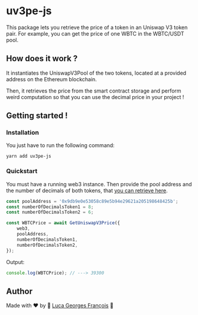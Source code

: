 # uv3pe-js

This package lets you retrieve the price of a token in an Uniswap V3 token pair.
For example, you can get the price of one WBTC in the WBTC/USDT pool.

## How does it work ?

It instantiates the UniswapV3Pool of the two tokens, located at a provided address on the Ethereum blockchain.

Then, it retrieves the price from the smart contract storage and perform weird computation so that you can use the decimal price in your project !

## Getting started !

### Installation

You just have to run the following command:

```shell
yarn add uv3pe-js
```

### Quickstart

You must have a running web3 instance. Then provide the pool address and the number of decimals of both tokens, that [you can retrieve here](https://etherscan.io/tokens).
```typescript
const poolAddress = '0x9db9e0e53058c89e5b94e29621a205198648425b';
const numberOfDecimalsToken1 = 8;
const numberOfDecimalsToken2 = 6;

const WBTCPrice = await GetUniswapV3Price({
    web3,
    poolAddress,
    numberOfDecimalsToken1,
    numberOfDecimalsToken2,
});
```

Output:
```typescript
console.log(WBTCPrice); // ---> 39300
```

## Author

Made with ❤️ by 🤖 [Luca Georges François](https://github.com/PtitLuca) 🤖
